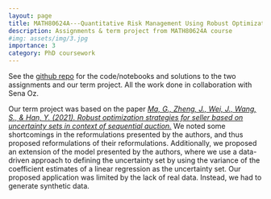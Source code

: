 ```yaml
---
layout: page
title: MATH80624A---Quantitative Risk Management Using Robust Optimization
description: Assignments & term project from MATH80624A course
#img: assets/img/3.jpg
importance: 3
category: PhD coursework
---
```


See the <a href="https://github.com/jsmatte/MATH80624A">github repo</a> for the code/notebooks and solutions to the two assignments and our term project. All the work done in collaboration with Sena Oz.

Our term project was based on the paper <a href="https://www.sciencedirect.com/science/article/abs/pii/S0096300320306044">*Ma, G., Zheng, J., Wei, J., Wang, S., & Han, Y. (2021). Robust optimization strategies for seller based on uncertainty sets in context of sequential auction.*</a> We noted some shortcomings in the reformulations presented by the authors, and thus proposed reformulations of their reformulations. Additionally, we proposed an extension of the model presented by the authors, where we use a data-driven approach to defining the uncertainty set by using the variance of the coefficient estimates of a linear regression as the uncertainty set. Our proposed application was limited by the lack of real data. Instead, we had to generate synthetic data.
